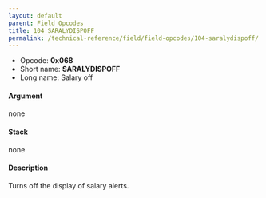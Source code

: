 ```yaml
---
layout: default
parent: Field Opcodes
title: 104_SARALYDISPOFF
permalink: /technical-reference/field/field-opcodes/104-saralydispoff/
---
```


-   Opcode: **0x068**
-   Short name: **SARALYDISPOFF**
-   Long name: Salary off

#### Argument

none

#### Stack

none

#### Description

Turns off the display of salary alerts.
